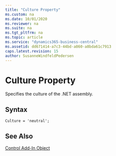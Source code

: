 ```yaml
---
title: "Culture Property"
ms.custom: na
ms.date: 10/01/2020
ms.reviewer: na
ms.suite: na
ms.tgt_pltfrm: na
ms.topic: article
ms.service: "dynamics365-business-central"
ms.assetid: dd671414-a7c3-44bd-a860-a8bda61c7913
caps.latest.revision: 15
author: SusanneWindfeldPedersen
---
```


 

# Culture Property

Specifies the culture of the .NET assembly.

## Syntax
```
Culture = 'neutral';
```

## See Also  
[Control Add-In Object](../devenv-control-addin-object.md)   
 